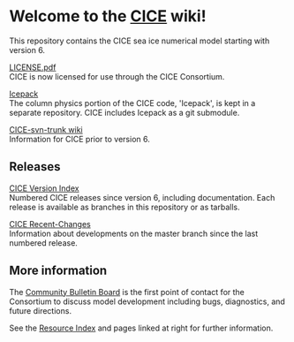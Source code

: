 # **Welcome to the [CICE](https://github.com/CICE-Consortium/CICE) wiki!**
This repository contains the CICE sea ice numerical model starting with version 6.

[LICENSE.pdf](https://github.com/CICE-Consortium/CICE/blob/master/LICENSE.pdf)    
CICE is now licensed for use through the CICE Consortium. 

[Icepack](https://github.com/CICE-Consortium/Icepack)   
The column physics portion of the CICE code, 'Icepack', is kept in a separate repository. CICE includes Icepack as a git submodule. 

[CICE-svn-trunk wiki](https://github.com/CICE-Consortium/CICE-svn-trunk/wiki)  
Information for CICE prior to version 6.

## Releases  
[CICE Version Index](https://github.com/CICE-Consortium/CICE/wiki/CICE-Version-Index)   
Numbered CICE releases since version 6, including documentation.  Each release is available as branches in this repository or as tarballs.

[CICE Recent-Changes](https://github.com/CICE-Consortium/CICE/wiki/CICE-Recent-Changes)    
Information about developments on the master branch since the last numbered release.

## More information
The [Community Bulletin Board](https://xenforo.cgd.ucar.edu/cesm/index.php#sea-ice.125) is the first point of contact for the Consortium to discuss model development including bugs, diagnostics, and future directions.

See the [Resource Index](https://github.com/CICE-Consortium/About-Us/wiki/Resource-Index) and pages linked at right for further information.